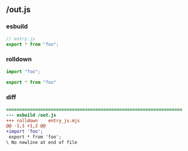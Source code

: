 ## /out.js
### esbuild
```js
// entry.js
export * from "foo";
```
### rolldown
```js
import "foo";

export * from "foo"


```
### diff
```diff
===================================================================
--- esbuild	/out.js
+++ rolldown	entry_js.mjs
@@ -1,1 +1,2 @@
+import 'foo';
 export * from 'foo';
\ No newline at end of file

```
